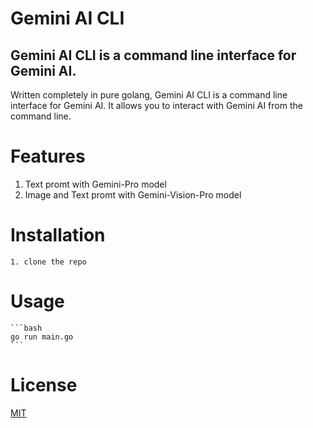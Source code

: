 # Gemini AI CLI

## Gemini AI CLI is a command line interface for Gemini AI.

Written completely in pure golang, Gemini AI CLI is a command line interface for Gemini AI. It allows you to interact with Gemini AI from the command line.

# Features
  1. Text promt with Gemini-Pro model
  2. Image and Text promt with Gemini-Vision-Pro model

# Installation
    1. clone the repo

# Usage 
    ```bash
    go run main.go
    ```

# License
[MIT](https://choosealicense.com/licenses/mit/)
